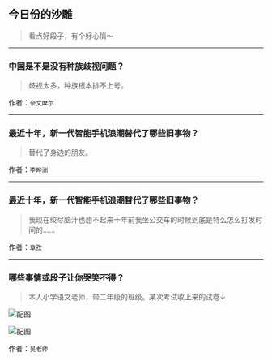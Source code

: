 ## 今日份的沙雕

> 看点好段子，有个好心情～


 
---

### 中国是不是没有种族歧视问题？

> 歧视太多，种族根本排不上号。


作者：`奈文摩尔`

---

### 最近十年，新一代智能手机浪潮替代了哪些旧事物？

> 替代了身边的朋友。


作者：`李晔洲`

---

### 最近十年，新一代智能手机浪潮替代了哪些旧事物？

> 我现在绞尽脑汁也想不起来十年前我坐公交车的时候到底是特么怎么打发时间的……


作者：`章孜`

---

### 哪些事情或段子让你哭笑不得？

> 本人小学语文老师，带二年级的班级。某次考试收上来的试卷↓



![配图](https://pic1.zhimg.com/be8acf7d91b0b15850b7578eebccdbbc_b.jpg)



![配图](https://pic1.zhimg.com/v2-0809a53ca54dd5ec47803fb1d7f24b70_b.jpg)


作者：`吴老师`